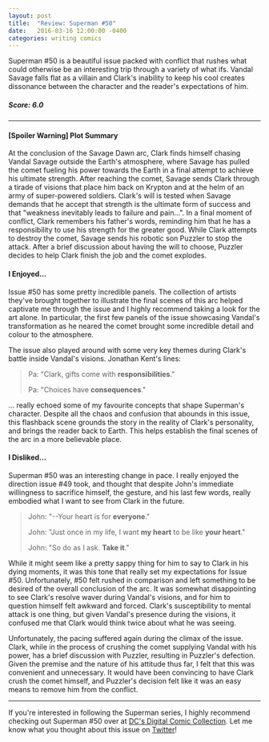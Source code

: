 ```yaml
---
layout: post
title:  "Review: Superman #50"
date:   2016-03-16 12:00:00 -0400
categories: writing comics
---
```

Superman #50 is a beautiful issue packed with conflict that rushes what could otherwise be an interesting trip through a variety of what ifs. Vandal Savage falls flat as a villain and Clark's inability to keep his cool creates dissonance between the character and the reader's expectations of him.

<h5 class="ta-center">Score: 6.0</h5>

<hr>

#### [Spoiler Warning] Plot Summary

At the conclusion of the Savage Dawn arc, Clark finds himself chasing Vandal Savage outside the Earth's atmosphere, where Savage has pulled the comet fueling his power towards the Earth in a final attempt to achieve his ultimate strength. After reaching the comet, Savage sends Clark through a tirade of visions that place him back on Krypton and at the helm of an army of super-powered soldiers. Clark's will is tested when Savage demands that he accept that strength is the ultimate form of success and that "weakness inevitably leads to failure and pain...". In a final moment of conflict, Clark remembers his father's words, reminding him that he has a responsibility to use his strength for the greater good. While Clark attempts to destroy the comet, Savage sends his robotic son Puzzler to stop the attack. After a brief discussion about having the will to choose, Puzzler decides to help Clark finish the job and the comet explodes.

#### I Enjoyed...

Issue #50 has some pretty incredible panels. The collection of artists they've brought together to illustrate the final scenes of this arc helped captivate me through the issue and I highly recommend taking a look for the art alone. In particular, the first few panels of the issue showcasing Vandal's transformation as he neared the comet brought some incredible detail and colour to the atmosphere.

The issue also played around with some very key themes during Clark's battle inside Vandal's visions. Jonathan Kent's lines:

> Pa: "Clark, gifts come with <strong>responsibilities</strong>."
>
> Pa: "Choices have <strong>consequences</strong>."

... really echoed some of my favourite concepts that shape Superman's character. Despite all the chaos and confusion that abounds in this issue, this flashback scene grounds the story in the reality of Clark's personality, and brings the reader back to Earth. This helps establish the final scenes of the arc in a more believable place.

#### I Disliked...

Superman #50 was an interesting change in pace. I really enjoyed the direction issue #49 took, and thought that despite John's immediate willingness to sacrifice himself, the gesture, and his last few words, really embodied what I want to see from Clark in the future.

> John: "--Your heart is for <strong>everyone</strong>."
>
> John: "Just once in my life, I want <strong>my heart</strong> to be like <strong>your heart</strong>."
>
> John: "So do as I ask. <strong>Take it</strong>."

While it might seem like a pretty sappy thing for him to say to Clark in his dying moments, it was this tone that really set my expectations for Issue #50. Unfortunately, #50 felt rushed in comparison and left something to be desired of the overall conclusion of the arc. It was somewhat disappointing to see Clark's resolve waver during Vandal's visions, and for him to question himself felt awkward and forced. Clark's susceptibility to mental attack is one thing, but given Vandal's presence during the visions, it confused me that Clark would think twice about what he was seeing.

Unfortunately, the pacing suffered again during the climax of the issue. Clark, while in the process of crushing the comet supplying Vandal with his power, has a brief discussion with Puzzler, resulting in Puzzler's defection. Given the premise and the nature of his attitude thus far, I felt that this was convenient and unnecessary. It would have been convincing to have Clark crush the comet himself, and Puzzler's decision felt like it was an easy means to remove him from the conflict.

<hr>

If you're interested in following the Superman series, I highly recommend checking out Superman #50 over at [DC's Digital Comic Collection](//www.readdcentertainment.com/Superman-2011-50/digital-comic/T1054700505001). Let me know what you thought about this issue on [Twitter](//twitter.com/joshdrink)!
